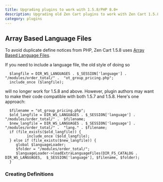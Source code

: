 ```yaml
---
title: Upgrading plugins to work with 1.5.8/PHP 8.0+ 
description: Upgrading old Zen Cart plugins to work with Zen Cart 1.5.8
category: plugins
---
```


## Array Based Language Files 
To avoid duplicate define notices from PHP, Zen Cart 1.5.8 uses [Array Based Language Files](/dev/languages/158_language_files/).

If you need to include a language file, the old style of doing so 

```
  $langfile = DIR_WS_LANGUAGES . $_SESSION['language'] . "/modules/order_total/" .  "ot_group_pricing.php";
  include_once ($langfile);
```

will no longer work for 1.5.8 and above.  However, plugin authors may want to make their code compatible with both 1.5.7 and 1.5.8.  Here's one approach: 

```
  $filename = "ot_group_pricing.php"; 
  $old_langfile = DIR_WS_LANGUAGES . $_SESSION['language'] . "/modules/order_total/" .  $filename; 
  $new_langfile = DIR_WS_LANGUAGES . $_SESSION['language'] . "/modules/order_total/" .  "lang." . $filename; 
  if (file_exists($old_langfile)) {
          include_once ($old_langfile);
  } else if (file_exists($new_langfile)) {
     global $languageLoader; 
     $folder = "/modules/order_total/"; 
     $languageLoader->loadExtraLanguageFiles(DIR_FS_CATALOG . DIR_WS_LANGUAGES,  $_SESSION['language'], $filename, $folder);
  }
```

### Creating Definitions 


